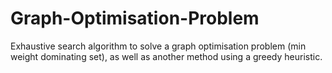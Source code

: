 # Graph-Optimisation-Problem
Exhaustive search algorithm to solve a graph optimisation problem (min weight dominating set), as well as another method using a greedy heuristic.
